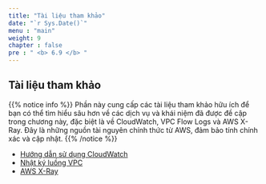 ```yaml
---
title: "Tài liệu tham khảo"
date: "`r Sys.Date()`"
menu : "main"
weight: 9
chapter : false
pre : " <b> 6.9 </b> "
---
```


## Tài liệu tham khảo

{{% notice info %}}
Phần này cung cấp các tài liệu tham khảo hữu ích để bạn có thể tìm hiểu sâu hơn về các dịch vụ và khái niệm đã được đề cập trong chương này, đặc biệt là về CloudWatch, VPC Flow Logs và AWS X-Ray. Đây là những nguồn tài nguyên chính thức từ AWS, đảm bảo tính chính xác và cập nhật.
{{% /notice %}}

- [Hướng dẫn sử dụng CloudWatch](https://docs.aws.amazon.com/cloudwatch/)
- [Nhật ký luồng VPC](https://docs.aws.amazon.com/vpc/latest/userguide/flow-logs.html)
- [AWS X-Ray](https://docs.aws.amazon.com/xray/)
